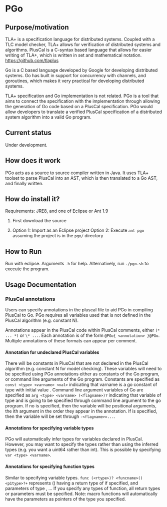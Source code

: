 # PGo #

## Purpose/motivation

TLA+ is a specification language for distributed systems. Coupled with a TLC model checker, TLA+ allows for verification of distributed systems and algorithms. PlusCal is a C-syntax based language that allows for easier writing of TLA+, which is written in set and mathematical notation. https://github.com/tlaplus

Go is a C based language developed by Google for developing distributed systems. Go has built in support for concurrency with channels, and goroutines, which makes it very practical for developing distributed systems.

TLA+ specification and Go implementation is not related. PGo is a tool that aims to connect the specification with the implementation through allowing the generation of Go code based on a PlusCal specification. PGo would allow developers to translate a verified PlusCal specification of a distributed system algorithm into a valid Go program.

## Current status

Under development. 

## How does it work

PGo acts as a source to source compiler written in Java. It uses TLA+ toolset to parse PlusCal into an AST, which is then translated to a Go AST, and finally written.

## How do install it?

Requirements: JRE8, and one of Eclipse or Ant 1.9

1. First download the source

2. Option 1: Import as an Eclipse project
Option 2: Execute `ant pgo` assuming the project is in the `pgo/` directory

## How to Run

Run with eclipse. Arguments `-h` for help.
Alternatively, run `./pgo.sh` to execute the program.

## Usage Documentation
### PlusCal annotations
Users can specify annotations in the pluscal file to aid PGo in compiling PlusCal to Go.
PGo requires all variables used that is not defined in the PlusCal algorithm (e.g. constant N).

Annotations appear in the PlusCal code within PlusCal comments, either `(* ... *)` or `\* ...`.
Each annotation is of the form `@PGo{ <annotation> }@PGo`. Multiple annotations of these formats can appear per comment.
#### Annotation for undeclared PlusCal variables
There will be constants in PlusCal that are not declared in the PlusCal algorithm (e.g. constant N for model checking). These variables will need to be specified using PGo annotations either as constants of the Go program, or command line arguments of the Go program.
Constants are specified as `const <type> <varname> <val>` indicating that varname is a go constant of type <type> with initial value <val>.
Command line argument variables of Go are specified as `arg <type> <varname> (<flagname>)?` indicating that variable <varname> of type <type> and is going to be specified through command line argument to the go program. If no <flagname> is specified, then the variable will be positional arguments, the ith argument in the order they appear in the annotation. If <flagname> is specified, then the variable will be set through `-<flagname>=...`.

#### Annotations for specifying variable types
PGo will automatically infer types for variables declared in PlusCal. However, you may want to specify the types rather than using the inferred types (e.g. you want a uint64 rather than int). This is possible by specifying `var <type> <varname>`.

#### Annotations for specifying function types
Similar to specifying variable types. `func (<rtype>)? <funcname>() <p1type>?+` represents <funcname>() having a return type of <rtype> if specified, and parameters of type <p1type>, <p2type>... If you specify any types of function, all return types or parameters must be specified.
Note: macro functions will automatically have the parameters as pointers of the type you specified.